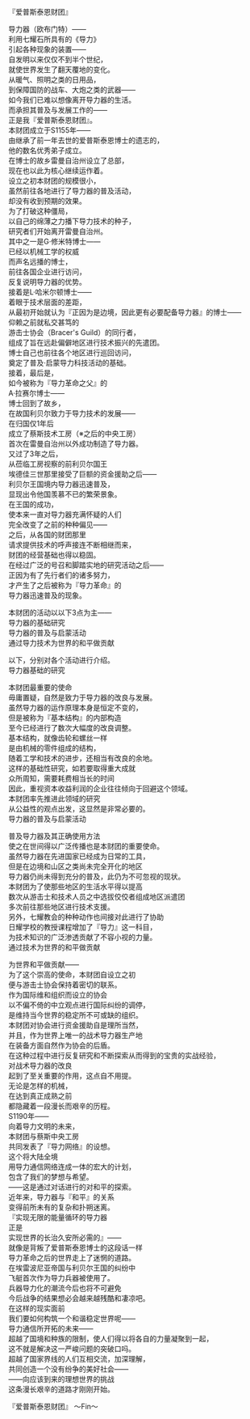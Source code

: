 『爱普斯泰恩财团』  
  
导力器（欧布门特）——  
利用七耀石所具有的《导力》  
引起各种现象的装置——  
自发明以来仅仅不到半个世纪，  
就使世界发生了翻天覆地的变化。  
从暖气、照明之类的日用品，  
到保障国防的战车、大炮之类的武器——  
如今我们已难以想像离开导力器的生活。  
而承担其普及与发展工作的——  
正是我『爱普斯泰恩财团』。  
本财团成立于S1155年——  
由继承了前一年去世的爱普斯泰恩博士的遗志的，  
他的数名优秀弟子成立。  
在博士的故乡雷曼自治州设立了总部，  
现在也以此为核心继续运作着。  
设立之初本财团的规模很小，  
虽然前往各地进行了导力器的普及活动，  
却没有收到预期的效果。  
为了打破这种僵局，  
以自己的绵薄之力播下导力技术的种子，  
研究者们开始离开雷曼自治州。  
其中之一是G·修米特博士——  
已经以机械工学的权威  
而声名远播的博士，  
前往各国企业进行访问，  
反复说明导力器的优势。  
接着是L·哈米尔顿博士——  
着眼于技术层面的差距，  
从最初开始就认为『正因为是边境，因此更有必要配备导力器』的博士——  
仰赖之前就私交甚笃的  
游击士协会（Bracer's Guild）的同行者，  
组成了旨在远赴偏僻地区进行技术振兴的先遣团。  
博士自己也前往各个地区进行巡回访问，  
奠定了普及·启蒙导力科技活动的基础。  
接着，最后是，  
如今被称为『导力革命之父』的  
A·拉赛尔博士——  
博士回到了故乡，  
在故国利贝尔致力于导力技术的发展——  
在归国仅1年后  
成立了蔡斯技术工房（※之后的中央工房）  
首次在雷曼自治州以外成功制造了导力器。  
又过了3年之后，  
从莅临工房视察的前利贝尔国王  
埃德佳三世那里接受了巨额的资金援助之后——  
利贝尔王国境内导力器迅速普及，  
显现出令他国羡慕不已的繁荣景象。  
在王国的成功，  
使本来一直对导力器充满怀疑的人们  
完全改变了之前的种种偏见——  
之后，从各国的财团那里  
请求提供技术的呼声接连不断相继而来，  
财团的经营基础也得以稳固。  
在经过广泛的号召和脚踏实地的研究活动之后——  
正因为有了先行者们的诸多努力，  
才产生了之后被称为『导力革命』的  
导力器迅速普及的现象。  
   
本财团的活动以以下3点为主——  
导力器的基础研究  
导力器的普及与启蒙活动  
通过导力技术为世界的和平做贡献  
   
以下，分别对各个活动进行介绍。  
导力器基础的研究  
   
本财团最重要的使命  
毋庸置疑，自然是致力于导力器的改良与发展。  
虽然导力器的运作原理本身是恒定不变的，  
但是被称为『基本结构』的内部构造  
至今已经进行了数次大幅度的改良调整。  
基本结构，就像齿轮和螺丝一样  
是由机械的零件组成的结构，  
随着工学和技术的进步，还相当有改良的余地。  
这样的基础性研究，如若要取得重大成就  
众所周知，需要耗费相当长的时间  
因此，重视资本收益利润的企业往往倾向于回避这个领域。  
本财团率先推进此领域的研究  
从公益性的观点出发，这显然是非常必要的。  
导力器的普及与启蒙活动  
   
普及导力器及其正确使用方法  
使之在世间得以广泛传播也是本财团的重要使命。  
虽然导力器在先进国家已经成为日常的工具，  
但是在边境和山区之类尚未完全开化的地区  
导力器仍尚未得到充分的普及，此仍为不可忽视的现状。  
本财团为了使那些地区的生活水平得以提高  
数次从游击士和技术人员之中选拔佼佼者组成地区派遣团  
多次前往那些地区进行技术支援。  
另外，七耀教会的种种动作也间接对此进行了协助  
日耀学校的教授课程增加了『导力』这一科目，  
为技术知识的广泛渗透贡献了不容小视的力量。  
通过技术为世界的和平做贡献  
   
为世界和平做贡献——  
为了这个崇高的使命，本财团自设立之初  
便与游击士协会保持着密切的联系。  
作为国际维和组织而设立的协会  
以不偏不倚的中立观点进行国际纠纷的调停，  
是维持当今世界的稳定所不可或缺的组织。  
本财团对协会进行资金援助自是理所当然，  
并且，作为世界上唯一的战术导力器生产地  
在装备方面自然作为协会的后盾。  
在这种过程中进行反复研究和不断探索从而得到的宝贵的实战经验，  
对战术导力器的改良  
起到了至关重要的作用，这点自不用提。  
无论是怎样的机械，  
在达到真正成熟之前  
都隐藏着一段漫长而艰辛的历程。  
S1190年——  
向着导力文明的未来，  
本财团与蔡斯中央工房  
共同发表了『导力网络』的设想。  
这个将大陆全境  
用导力通信网络连成一体的宏大的计划，  
包含了我们的梦想与希望。  
——这是通过对话进行的对和平的探索。  
近年来，导力器与『和平』的关系  
变得前所未有的复杂和扑朔迷离。  
『实现无限的能量循环的导力器  
正是  
实现世界的长治久安所必需的』——  
就像是背叛了爱普斯泰恩博士的这段话一样  
导力革命之后的世界走上了迷惘的道路。  
在埃雷波尼亚帝国与利贝尔王国的纠纷中  
飞艇首次作为导力兵器被使用了。  
兵器导力化的潮流今后也将不可避免  
今后战争的结果想必会越来越残酷和凄凉吧。  
在这样的现实面前  
我们要如何构筑一个和谐稳定世界呢——  
导力通信所开拓的未来——  
超越了国境和种族的限制，使人们得以将各自的力量凝聚到一起，  
这不就是解决这一严峻问题的突破口吗。  
超越了国家界线的人们互相交流，加深理解，  
共同创造一个没有纷争的美好社会——  
——向应该到来的理想世界的挑战  
这条漫长艰辛的道路才刚刚开始。  
   
   
   
   
   
   
   
   
   
   
   
   
   
   
『爱普斯泰恩财团』 ～Fin～  